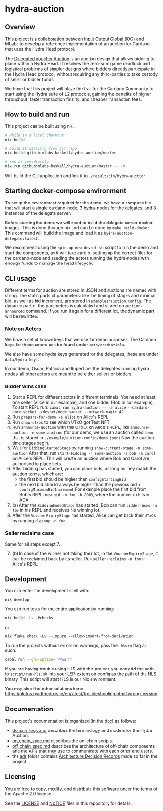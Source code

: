 # hydra-auction

## Overview

This project is a collaboration between Input Output Global (IOG) and MLabs
to develop a reference implementation of an auction for Cardano
that uses the Hydra Head protocol.

The [Delegated Voucher Auction](https://iohk.io/en/blog/posts/2023/01/20/implementing-auction-projects-using-hydra/)
is an auction design that allows bidding to place within a Hydra Head.
It resolves the zero-sum game deadlock and logistical problems of
simpler designs where bidders directly participate in the Hydra Head protocol,
without requiring any third-parties to take custody
of seller or bidder funds.

We hope that this project will blaze the trail for the Cardano Community
to start using the Hydra suite of L2 protocols,
gaining the benefits of higher throughput, faster transaction finality,
and cheaper transaction fees.

## How to build and run

This project can be built using nix.

```bash
# while in a local checkout
nix build

# build it directly from git repo
nix build github:mlabs-haskell/hydra-auction/master

# run it immediately
nix run github:mlabs-haskell/hydra-auction/master -- -h
```

Will build the CLI application and link it to `./result/bin/hydra-auction`.

## Starting docker-compose environment

To setup the environment required for the demo, we have a compose file
that will start a single cardano-node,
3 hydra-nodes for the delgates,
and 3 instances of the delegate server.

Before starting the demo we will need to build the delegate server docker images.
This is done through nix and can be done by `make build-docker`.
This command will build the image and load it as `hydra-auction-delegate:latest`.

We recommend using the `spin-up-new-devnet.sh` script
to run the demo and start the components,
as it will take care of setting up the correct files for the cardano-node
and seeding the actors running the hydra-nodes with enough funds to manage the head lifecycle.

## CLI usage

Different terms for auction are stored in JSON and auctions are named with string.
The static parts of parameters: like the timing of stages and minimal bid, as well as
bid increment, are stored in `examples/auction-config`.
The dynamic part of the parameters is calculated and stored on `auction-announced`
command. If you run it again for a different lot, the dynamic part will be rewritten.

### Note on Actors

We have a set of known keys that we use for demo purposes.
The Cardano keys for these actors can be found under `data/credentials`.

We also have some hydra keys generated for the delegates, these are under `data/hydra-keys`.

In our demo, Oscar, Patricia and Rupert are the delegates running hydra nodes,
all other actors are meant to be either sellers or bidders.

### Bidder wins case

1. Start a REPL for different actors in different terminals.
   You need at least one seller (Alice in our example),
   and one bidder (Bob in our example).
   To start REPL run:
   `cabal run hydra-auction -- -a alice --cardano-node-socket ./devnet/node.socket --network-magic 42`
2. Run `prepare-for-demo -a alice` on Alice's REPL
3. Run `show-utxos` to see which UTxO got Test NFT
4. Run `announce-auction` with this UTxO, on Alice's REPL, like
   `announce-auction -n some-auction` (for our demo, we use an auction called `demo` that is stored in
   `./example/auction-config/demo.json`)
   Now the auction time stages begin.
5. Wait for `BiddingStartedStage` by running `show-current-stage -n some-auction`
   After that, run `start-bidding -n some-auction -a bob -a carol` on Alice's REPL.
   This will create an auction where Bob and Carol are authorised to place bets.
6. After bidding has started, you can place bids, as long as they match the auction terms, which are:
   - the first bid should be higher than `configStartingBid`
   - the next bid should always be higher than the previous bid + `configMinimumBidIncrement`
   For example place the first bid from Bob's REPL:
   `new-bid -n foo -b 8000`, where the number in `b` is in ADA
7. (a) After the `BiddingEndedStage` has started, Bob can run `bidder-buys -n foo` in his REPL and receives
   his winning lot.
8. After the `VoucherExpiryStage` has started, Alice can get back their `UTxO`s by running `cleanup -n foo`.

### Seller reclaims case

Same for all steps except 7.

7. (b) In case of the winner not taking their lot, in the `VoucherExpiryStage`,
   it can be reclaimed back by its seller.
   Run `seller-reclaims -n foo` in Alice's REPL.

## Development

You can enter the development shell with:

```bash
nix develop
```

You can run tests for the entire application by running:

```bash
nix build -Lv .#checks
```
or

`nix flake check -Lv --impure --allow-import-from-derivation`

To run the projects without errors on warnings, pass the `-Wwarn` flag as such:
```bash
cabal run --ghc-option='-Wwarn'
```

If you are having trouble using HLS with this project, you can
add the path to `script/run-hls.sh` into your LSP-extension config
as the path of the HLS binary.
This script will start HLS in our Nix environment.

You may also find other solutions here:
https://plutus.readthedocs.io/en/latest/troubleshooting.html#wrong-version

## Documentation

This project's documentation is organized (in the [doc](doc)) as follows:

- [domain_logic.md](doc/domain_logic.md) describes the terminology and models
for the Hydra Auction.
- [on_chain_spec.md](doc/on_chain_spec.md) describes the on-chain scripts.
- [off_chain_spec.md](doc/off_chain_spec.md) describes the architecture of off-chain components
and the APIs that they use to communicate with each other
and users.
- the [adr](doc/adr) folder contains [Architecture Decision Records](https://adr.github.io/) made so far in the project.

## Licensing

You are free to copy, modify, and distribute this software
under the terms of the Apache 2.0 license.

See the [LICENSE](/LICENSE) and [NOTICE](/NOTICE) files in this repository for details.
